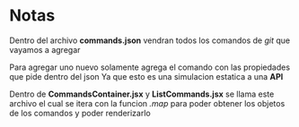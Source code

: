# Notas

Dentro del archivo **commands.json** vendran todos los comandos de _git_ que vayamos a agregar

Para agregar uno nuevo solamente agrega el comando con las propiedades que pide dentro del json
Ya que esto es una simulacion estatica a una **API**

Dentro de **CommandsContainer.jsx** y **ListCommands.jsx** se llama este archivo el cual
se itera con la funcion _.map_ para poder obtener los objetos de los comandos y poder renderizarlo
